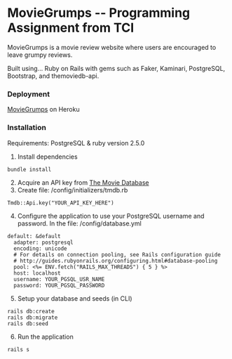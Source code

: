 # MovieGrumps -- Programming Assignment from TCI

MovieGrumps is a movie review website where users are encouraged to leave grumpy reviews. 

Built using... Ruby on Rails with gems such as Faker, Kaminari, PostgreSQL, Bootstrap, and themoviedb-api.

### Deployment

[MovieGrumps](https://moviegrumps.herokuapp.com/) on Heroku

### Installation

Requirements: PostgreSQL & ruby version 2.5.0

1. Install dependencies
```
bundle install
```
2. Acquire an API key from [The Movie Database](https://www.themoviedb.org/?language=en)
3. Create file: /config/initializers/tmdb.rb
```
Tmdb::Api.key("YOUR_API_KEY_HERE")
```
4. Configure the application to use your PostgreSQL username and password. In the file: /config/database.yml
```
default: &default
  adapter: postgresql
  encoding: unicode
  # For details on connection pooling, see Rails configuration guide
  # http://guides.rubyonrails.org/configuring.html#database-pooling
  pool: <%= ENV.fetch("RAILS_MAX_THREADS") { 5 } %>
  host: localhost
  username: YOUR_PGSQL_USR_NAME
  password: YOUR_PGSQL_PASSWORD
 ```
5. Setup your database and seeds (in CLI)
```
rails db:create
rails db:migrate
rails db:seed
```
6. Run the application
```
rails s
```